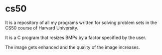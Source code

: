 # cs50
It is a repository of all my programs written for solving problem sets in the CS50 course of Harvard University.

It is a C program that resizes BMPs by a factor specified by the user.

The image gets enhanced and the quality of the image increases.

